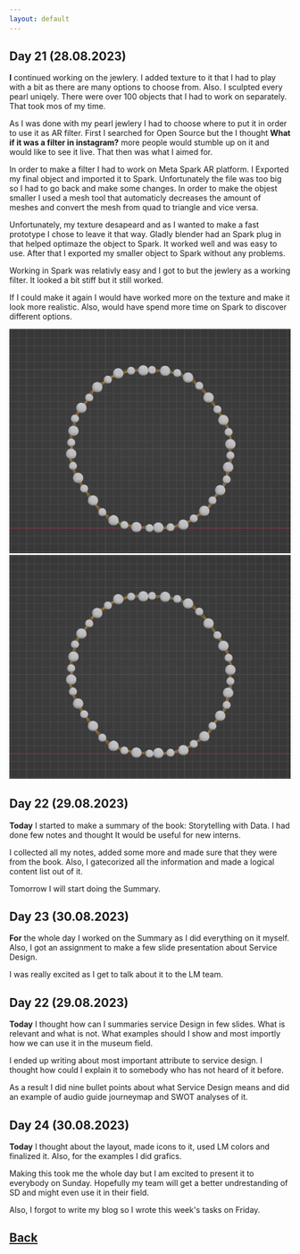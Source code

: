 ```yaml
---
layout: default
---
```

## Day 21 (28.08.2023)
<b>I</b> continued working on the jewlery. I added texture to it that I had to play with a bit as there are many options to choose from. Also. I sculpted every pearl uniqely. There were over 100 objects that I had to work on separately. That took mos of my time. 

As I was done with my pearl jewlery I had to choose where to put it in order to use it as AR filter. First I searched for Open Source but the I thought <b>What if it was a filter in instagram?</b> more people would stumble up on it and would like to see it live. That then was what I aimed for.

In order to make a filter I had to work on Meta Spark AR platform. I Exported my final object and imported it to Spark. Unfortunately the file was too big so I had to go back and make some changes. In order to make the objest smaller I used a mesh tool that automaticly decreases the amount of meshes and convert the mesh from quad to triangle and vice versa.

Unfortunately, my texture desapeard and as I wanted to make a fast prototype I chose to leave it that way. Gladly blender had an Spark plug in that helped optimaze the object to Spark. It worked well and was easy to use. After that I exported my smaller object to Spark without any problems.

Working in Spark was relativly easy and I got to but the jewlery as a working filter. It looked a bit stiff but it still worked.

If I could make it again I would have worked more on the texture and make it look more realistic. Also, would have spend more time on Spark to discover different options.

<img src="/assets/Jewlery-blender.JPEG/">       <img src="/assets/Jewlery-blender.JPEG/"> 

## Day 22 (29.08.2023)

<b>Today</b> I started to make a summary of the book: Storytelling with Data. I had done few notes and thought It would be useful for new interns. 

I collected all my notes, added some more and made sure that they were from the book. Also, I gatecorized all the information and made a logical content list out of it.

Tomorrow I will start doing the Summary.

## Day 23 (30.08.2023)

<b>For</b> the whole day I worked on the Summary as I did everything on it myself. Also, I got an assignment to make a few slide presentation about Service Design. 

I was really excited as I get to talk about it to the LM team.

## Day 22 (29.08.2023)

<b>Today</b> I thought how can I summaries service Design in few slides. What is relevant and what is not. What examples should I show and most importly how we can use it in the museum field.

I ended up writing about most important attribute to service design. I thought how could I explain it to somebody who has not heard of it before.

As a result I did nine bullet points about what Service Design means and did an example of audio guide journeymap and SWOT analyses of it.

## Day 24 (30.08.2023)

<b>Today</b> I thought about the layout, made icons to it, used LM colors and finalized it. Also, for the examples I did grafics.

Making this took me the whole day but I am excited to present it to everybody on Sunday. Hopefully my team will get a better undrestanding of SD and might even use it in their field.

Also, I forgot to write my blog so I wrote this week's tasks on Friday.

## [Back](./)
